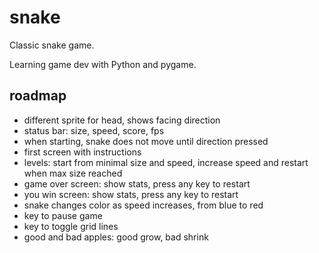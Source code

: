 # snake
Classic snake game.

Learning game dev with Python and pygame.

## roadmap

- different sprite for head, shows facing direction
- status bar: size, speed, score, fps
- when starting, snake does not move until direction pressed
- first screen with instructions
- levels: start from minimal size and speed, increase speed and restart when max size reached
- game over screen: show stats, press any key to restart
- you win screen: show stats, press any key to restart
- snake changes color as speed increases, from blue to red
- key to pause game
- key to toggle grid lines
- good and bad apples: good grow, bad shrink
